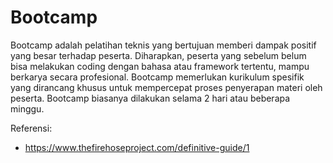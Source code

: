 # Bootcamp

Bootcamp adalah pelatihan teknis yang bertujuan memberi dampak positif yang besar terhadap peserta. Diharapkan, peserta yang sebelum belum bisa melakukan coding dengan bahasa atau framework tertentu, mampu berkarya secara profesional. Bootcamp memerlukan kurikulum spesifik yang dirancang khusus untuk mempercepat proses penyerapan materi oleh peserta. Bootcamp biasanya dilakukan selama 2 hari atau beberapa minggu.

Referensi:
- https://www.thefirehoseproject.com/definitive-guide/1
